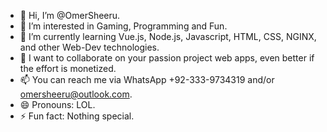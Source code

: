 - 👋 Hi, I’m @OmerSheeru.
- 👀 I’m interested in Gaming, Programming and Fun.
- 🌱 I’m currently learning Vue.js, Node.js, Javascript, HTML, CSS, NGINX, and other Web-Dev technologies.
- 💞️ I want to collaborate on your passion project web apps, even better if the effort is monetized.
- 📫 You can reach me via WhatsApp +92-333-9734319 and/or omersheeru@outlook.com.
- 😄 Pronouns: LOL.
- ⚡ Fun fact: Nothing special.
